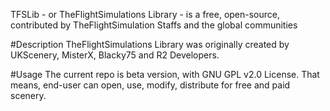 TFSLib - or TheFlightSimulations Library - is a free, open-source, contributed by TheFlightSimulation Staffs and the global communities

#Description
TheFlightSimulations Library was originally created by UKScenery, MisterX, Blacky75 and R2 Developers.

#Usage
The current repo is beta version, with GNU GPL v2.0 License. That means, end-user can open, use, modify, distribute for free and paid scenery.